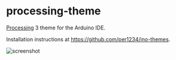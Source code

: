 processing-theme
==========

[Processing](http://processing.org/) 3 theme for the Arduino IDE.

Installation instructions at https://github.com/per1234/ino-themes.

![screenshot](https://github.com/per1234/ino-themes/raw/processing-theme/screenshot.jpg)
